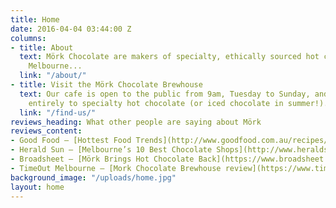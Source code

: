 ```yaml
---
title: Home
date: 2016-04-04 03:44:00 Z
columns:
- title: About
  text: Mörk Chocolate are makers of specialty, ethically sourced hot chocolate in
    Melbourne...
  link: "/about/"
- title: Visit the Mörk Chocolate Brewhouse
  text: Our cafe is open to the public from 9am, Tuesday to Sunday, and is dedicated
    entirely to specialty hot chocolate (or iced chocolate in summer!)...
  link: "/find-us/"
reviews_heading: What other people are saying about Mörk
reviews_content:
- Good Food – [Hottest Food Trends](http://www.goodfood.com.au/recipes/news/hottest-food-trends-adult-coco-pops-dumb-donald-beer-and-grilled-cheese-hacks-20160622-gpp4ti.html)
- Herald Sun – [Melbourne’s 10 Best Chocolate Shops](http://www.heraldsun.com.au/lifestyle/melbourne/melbournes-10-best-chocolate-shops/news-story/74f49efb257616a9091d75bd878f6f65)
- Broadsheet – [Mörk Brings Hot Chocolate Back](https://www.broadsheet.com.au/melbourne/food-and-drink/article/mork-brings-hot-chocolate-back)
- TimeOut Melbourne – [Mork Chocolate Brewhouse review](https://www.timeout.com/melbourne/restaurants/mork-chocolate-brew-house)
background_image: "/uploads/home.jpg"
layout: home
---
```


